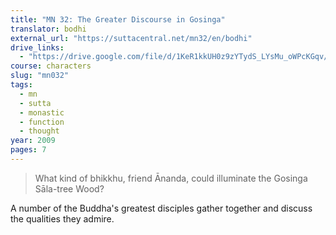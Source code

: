 ```yaml
---
title: "MN 32: The Greater Discourse in Gosinga"
translator: bodhi
external_url: "https://suttacentral.net/mn32/en/bodhi"
drive_links:
  - "https://drive.google.com/file/d/1KeR1kkUH0z9zYTydS_LYsMu_oWPcKGqv/view?usp=drivesdk"
course: characters
slug: "mn032"
tags:
  - mn
  - sutta
  - monastic
  - function
  - thought
year: 2009
pages: 7
---
```


> What kind of bhikkhu, friend Ānanda, could illuminate the Gosinga Sāla-tree Wood?

A number of the Buddha's greatest disciples gather together and discuss the qualities they admire.
